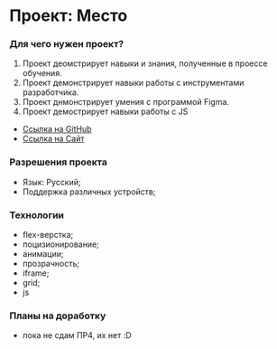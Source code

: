 # Проект: Место


###  Для чего нужен проект?
1. Проект деомстрирует навыки и знания, полученные в проессе обучения.
2. Проект демонстрирует навыки работы с инструментами разработчика.
3. Проект днмонстрирует умения с программой Figma.
4. Проект демострирует навыки работы с JS


* [Ссылка на GitHub](https://github.com/ArseniySever/mesto)
* [Ссылка на Сайт](https://arseniysever.github.io/mesto/)

###  Разрешения проекта
* Язык: Русский;
* Поддержка различных устройств;

###  Технологии
* flex-верстка;
* поцизионирование;
* анимации;
* прозрачность;
* iframe;
* grid;
* js

###  Планы на доработку
* пока не сдам ПР4, их нет :D

